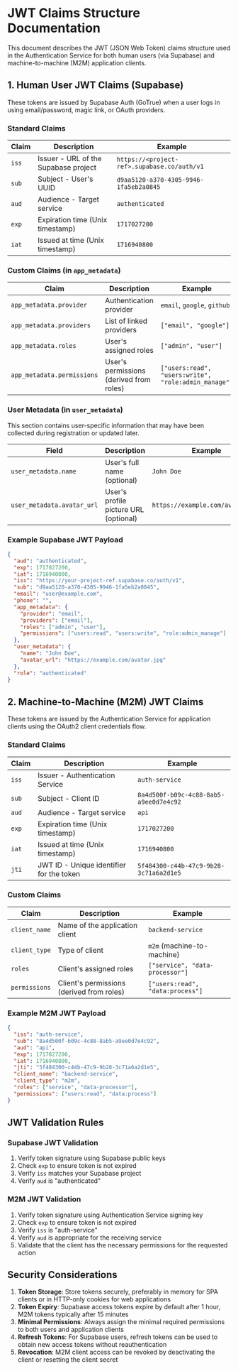 # JWT Claims Structure Documentation

This document describes the JWT (JSON Web Token) claims structure used in the Authentication Service for both human users (via Supabase) and machine-to-machine (M2M) application clients.

## 1. Human User JWT Claims (Supabase)

These tokens are issued by Supabase Auth (GoTrue) when a user logs in using email/password, magic link, or OAuth providers.

### Standard Claims

| Claim | Description | Example |
|-------|-------------|--------|
| `iss` | Issuer - URL of the Supabase project | `https://<project-ref>.supabase.co/auth/v1` |
| `sub` | Subject - User's UUID | `d9aa5120-a370-4305-9946-1fa5eb2a0845` |
| `aud` | Audience - Target service | `authenticated` |
| `exp` | Expiration time (Unix timestamp) | `1717027200` |
| `iat` | Issued at time (Unix timestamp) | `1716940800` |

### Custom Claims (in `app_metadata`)

| Claim | Description | Example |
|-------|-------------|--------|
| `app_metadata.provider` | Authentication provider | `email`, `google`, `github` |
| `app_metadata.providers` | List of linked providers | `["email", "google"]` |
| `app_metadata.roles` | User's assigned roles | `["admin", "user"]` |
| `app_metadata.permissions` | User's permissions (derived from roles) | `["users:read", "users:write", "role:admin_manage"]` |

### User Metadata (in `user_metadata`)

This section contains user-specific information that may have been collected during registration or updated later.

| Field | Description | Example |
|-------|-------------|--------|
| `user_metadata.name` | User's full name (optional) | `John Doe` |
| `user_metadata.avatar_url` | User's profile picture URL (optional) | `https://example.com/avatar.jpg` |

### Example Supabase JWT Payload

```json
{
  "aud": "authenticated",
  "exp": 1717027200,
  "iat": 1716940800,
  "iss": "https://your-project-ref.supabase.co/auth/v1",
  "sub": "d9aa5120-a370-4305-9946-1fa5eb2a0845",
  "email": "user@example.com",
  "phone": "",
  "app_metadata": {
    "provider": "email",
    "providers": ["email"],
    "roles": ["admin", "user"],
    "permissions": ["users:read", "users:write", "role:admin_manage"]
  },
  "user_metadata": {
    "name": "John Doe",
    "avatar_url": "https://example.com/avatar.jpg"
  },
  "role": "authenticated"
}
```

## 2. Machine-to-Machine (M2M) JWT Claims

These tokens are issued by the Authentication Service for application clients using the OAuth2 client credentials flow.

### Standard Claims

| Claim | Description | Example |
|-------|-------------|--------|
| `iss` | Issuer - Authentication Service | `auth-service` |
| `sub` | Subject - Client ID | `8a4d500f-b09c-4c88-8ab5-a9ee0d7e4c92` |
| `aud` | Audience - Target service | `api` |
| `exp` | Expiration time (Unix timestamp) | `1717027200` |
| `iat` | Issued at time (Unix timestamp) | `1716940800` |
| `jti` | JWT ID - Unique identifier for the token | `5f484300-c44b-47c9-9b28-3c71a6a2d1e5` |

### Custom Claims

| Claim | Description | Example |
|-------|-------------|--------|
| `client_name` | Name of the application client | `backend-service` |
| `client_type` | Type of client | `m2m` (machine-to-machine) |
| `roles` | Client's assigned roles | `["service", "data-processor"]` |
| `permissions` | Client's permissions (derived from roles) | `["users:read", "data:process"]` |

### Example M2M JWT Payload

```json
{
  "iss": "auth-service",
  "sub": "8a4d500f-b09c-4c88-8ab5-a9ee0d7e4c92",
  "aud": "api",
  "exp": 1717027200,
  "iat": 1716940800,
  "jti": "5f484300-c44b-47c9-9b28-3c71a6a2d1e5",
  "client_name": "backend-service",
  "client_type": "m2m",
  "roles": ["service", "data-processor"],
  "permissions": ["users:read", "data:process"]
}
```

## JWT Validation Rules

### Supabase JWT Validation

1. Verify token signature using Supabase public keys
2. Check `exp` to ensure token is not expired
3. Verify `iss` matches your Supabase project
4. Verify `aud` is "authenticated"

### M2M JWT Validation

1. Verify token signature using Authentication Service signing key
2. Check `exp` to ensure token is not expired
3. Verify `iss` is "auth-service"
4. Verify `aud` is appropriate for the receiving service
5. Validate that the client has the necessary permissions for the requested action

## Security Considerations

1. **Token Storage**: Store tokens securely, preferably in memory for SPA clients or in HTTP-only cookies for web applications
2. **Token Expiry**: Supabase access tokens expire by default after 1 hour, M2M tokens typically after 15 minutes
3. **Minimal Permissions**: Always assign the minimal required permissions to both users and application clients
4. **Refresh Tokens**: For Supabase users, refresh tokens can be used to obtain new access tokens without reauthentication
5. **Revocation**: M2M client access can be revoked by deactivating the client or resetting the client secret
